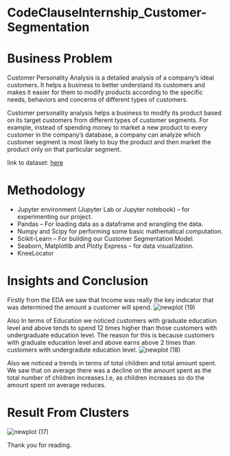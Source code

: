 # CodeClauseInternship_Customer-Segmentation


</div>

# Business Problem
Customer Personality Analysis is a detailed analysis of a company’s ideal customers. It helps a business to better understand its customers and makes it easier for them to modify products according to the specific needs, behaviors and concerns of different types of customers.

Customer personality analysis helps a business to modify its product based on its target customers from different types of customer segments. For example, instead of spending money to market a new product to every customer in the company’s database, a company can analyze which customer segment is most likely to buy the product and then market the product only on that particular segment.

link to dataset: [here](https://www.kaggle.com/datasets/imakash3011/customer-personality-analysis)

# Methodology
- Jupyter environment (Jupyter Lab or Jupyter notebook) – for experimenting our project.
- Pandas – For loading data as a dataframe and wrangling the data.
- Numpy and Scipy for performing some basic mathematical computation.
- Scikit-Learn – For building our Customer Segmentation Model.
- Seaborn, Matplotlib and Plotly Express – for data visualization.
- KneeLocator

# Insights and Conclusion
Firstly from the EDA we saw that Income was really the key indicator that was determined the amount a customer will spend.
![newplot (19)](https://user-images.githubusercontent.com/73393430/198870765-0d4c8a32-31ea-4f8d-8b99-69f6a07ed760.png)


Also In terms of Education we noticed customers with graduate education level and above tends to spend 12 times higher than those customers with undergraduate education level. The reason for this is because customers with graduate education level and above earns above 2 times than customers with undergradute education level.
![newplot (18)](https://user-images.githubusercontent.com/73393430/198870733-ce31e564-c4ba-467f-a6dd-51eef514fbf0.png)


Also we noticed a trends in terms of total children and total amount spent. We saw that on average there was a decline on the amount spent as the total number of children increases.I.e, as children increases so do the amount spent on average reduces.

# Result From Clusters

![newplot (17)](https://user-images.githubusercontent.com/73393430/198870806-93fb7387-48cd-4c86-94fc-701b2d5bb458.png)

Thank you for reading.

